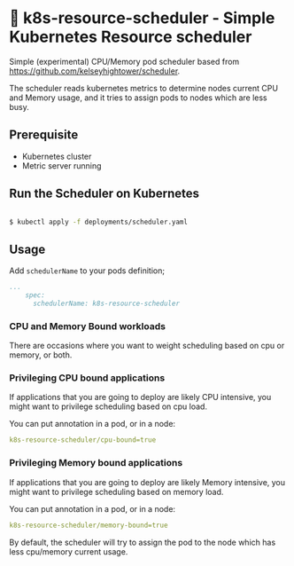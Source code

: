 # :japanese_castle: k8s-resource-scheduler - Simple Kubernetes Resource scheduler

Simple (experimental) CPU/Memory pod scheduler based from https://github.com/kelseyhightower/scheduler.

The scheduler reads kubernetes metrics to determine nodes current CPU and Memory usage, and it tries to assign pods to nodes which are less busy.

## Prerequisite

- Kubernetes cluster
- Metric server running

## Run the Scheduler on Kubernetes


```bash

$ kubectl apply -f deployments/scheduler.yaml

```

## Usage

Add `schedulerName` to your pods definition;

```yaml
...
    spec:
      schedulerName: k8s-resource-scheduler
```


### CPU and Memory Bound workloads

There are occasions where you want to weight scheduling based on cpu or memory, or both.


### Privileging CPU bound applications

If applications that you are going to deploy are likely CPU intensive, you might want to privilege scheduling based on cpu load.

You can put annotation in a pod, or in a node:

```yaml
k8s-resource-scheduler/cpu-bound=true
```

### Privileging Memory bound applications

If applications that you are going to deploy are likely Memory intensive, you might want to privilege scheduling based on memory load.

You can put annotation in a pod, or in a node:

```yaml
k8s-resource-scheduler/memory-bound=true
```

By default, the scheduler will try to assign the pod to the node which has less cpu/memory current usage.

